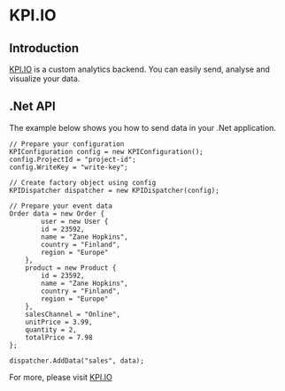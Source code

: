 KPI.IO
=======
## Introduction
[KPI.IO](http://kpi.io) is a custom analytics backend.
You can easily send, analyse and visualize your data.

## .Net API
The example below shows you how to send data in your .Net application.

	// Prepare your configuration
	KPIConfiguration config = new KPIConfiguration();
	config.ProjectId = "project-id";
	config.WriteKey = "write-key";

	// Create factory object using config
	KPIDispatcher dispatcher = new KPIDispatcher(config);

	// Prepare your event data
	Order data = new Order {
			user = new User {
			id = 23592,
			name = "Zane Hopkins",
			country = "Finland",
			region = "Europe"
		},
		product = new Product {
			id = 23592,
			name = "Zane Hopkins",
			country = "Finland",
			region = "Europe"
		},
		salesChannel = "Online",
		unitPrice = 3.99,
		quantity = 2,
		totalPrice = 7.98
	};
	
	dispatcher.AddData("sales", data);



For more, please visit [KPI.IO](http://kpi.io)
